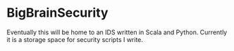 # BigBrainSecurity
Eventually this will be home to an IDS written in Scala and Python.
Currently it is a storage space for security scripts I write. 
